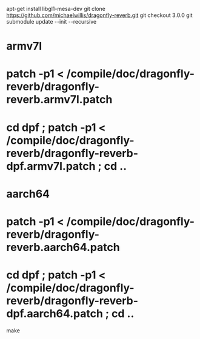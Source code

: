 apt-get install libgl1-mesa-dev
git clone https://github.com/michaelwillis/dragonfly-reverb.git
git checkout 3.0.0
git submodule update --init --recursive
# armv7l
# patch -p1 < /compile/doc/dragonfly-reverb/dragonfly-reverb.armv7l.patch 
# cd dpf ; patch -p1 < /compile/doc/dragonfly-reverb/dragonfly-reverb-dpf.armv7l.patch ; cd ..
# aarch64
# patch -p1 < /compile/doc/dragonfly-reverb/dragonfly-reverb.aarch64.patch 
# cd dpf ; patch -p1 < /compile/doc/dragonfly-reverb/dragonfly-reverb-dpf.aarch64.patch ; cd ..
make

